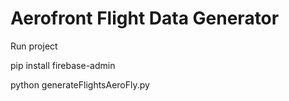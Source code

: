 # Aerofront Flight Data Generator

Run project

pip install firebase-admin

python generateFlightsAeroFly.py

